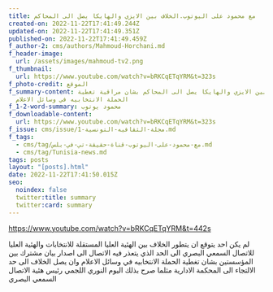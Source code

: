```yaml
---
title: مع محمود على اليوتوب.الخلاف بين الايزي والهايكا يصل الى المحاكم
created-on: 2022-11-22T17:41:49.244Z
updated-on: 2022-11-22T17:41:49.351Z
published-on: 2022-11-22T17:41:49.459Z
f_author-2: cms/authors/Mahmoud-Horchani.md
f_header-image:
  url: /assets/images/mahmoud-tv2.png
f_thumbnail:
  url: https://www.youtube.com/watch?v=bRKCqETqYRM&t=323s
f_photo-credit: الموقع
f_summary-content: الخلاف بين الايزي والهايكا يصل الى المحاكم بشان مراقية تغطية
  الحملة الانتخابيه في وسائل الاعلام
f_1-2-word-summary: محمود يوتوب
f_downloadable-content:
  url: https://www.youtube.com/watch?v=bRKCqETqYRM&t=323s
f_issue: cms/issue/مجلة-الثقافيه-التونسية-1.md
f_tags:
  - cms/tag/مع-محمود-على-اليوتوب-قناة-حقيقة-تي-في-بلس.md
  - cms/tag/Tunisia-news.md
tags: posts
layout: "[posts].html"
date: 2022-11-22T17:41:50.015Z
seo:
  noindex: false
  twitter:title: summary
  twitter:card: summary
---
```

<https://www.youtube.com/watch?v=bRKCqETqYRM&t=442s>

لم يكن احد يتوقع ان يتطور الخلاف بين الهئية العليا المستقلة للانتخابات والهئية العليا للاتصال السمعي البصري الى الحد الذي يتعذر فيه الاتصال الى اصدار بيان مشترك بين المؤسستين بشان تغطية الحملة الانتخابيه في وسائل الاعلام  وان يصل الخلاف الى حد الالتجاء الى المحكمة الادارية  مثلما صرح بذلك اليوم النوري اللجمي رئيس هئية الاتصال السمعي البصري